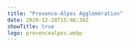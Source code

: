 ```yaml
---
title: "Provence-Alpes Agglomération"
date: 2020-12-28T15:46:34Z
showTitle: true
logo: provencealpes.webp
---
```


